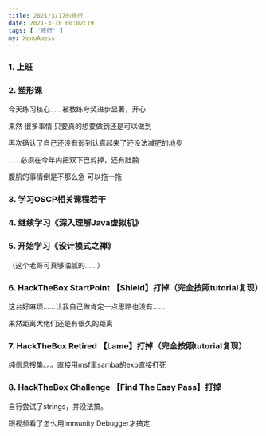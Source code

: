 ```yaml
---
title: 2021/3/17的修行
date: 2021-3-18 00:02:19
tags: [ '修行' ]
my: XenoAmess
---
```


### 1. 上班

### 2. 塑形课

今天练习核心……被教练夸奖进步显著，开心

果然 很多事情 只要真的想要做到还是可以做到

再次确认了自己还没有弱到认真起来了还没法减肥的地步

……必须在今年内把双下巴剪掉，还有肚腩

腹肌的事情倒是不那么急 可以拖一拖

### 3. 学习OSCP相关课程若干

### 4. 继续学习《深入理解Java虚拟机》

### 5. 开始学习《设计模式之禅》

（这个老哥可真够油腻的……）

### 6. HackTheBox StartPoint 【Shield】打掉（完全按照tutorial复现）

这台好麻烦……让我自己做肯定一点思路也没有……

果然距离大佬们还是有很久的距离

### 7. HackTheBox Retired 【Lame】打掉（完全按照tutorial复现）

纯信息搜集。。。直接用msf里samba的exp直接打死

### 8. HackTheBox Challenge 【Find The Easy Pass】打掉

自行尝试了strings，并没法搞。

跟视频看了怎么用Immunity Debugger才搞定